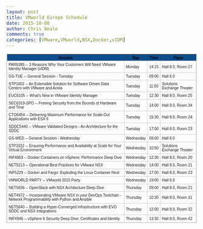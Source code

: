 ```yaml
---
layout: post
title: VMworld Europe Schedule
date: 2015-10-08
author: Chris Neale
comments: true
categories: [VMware,VMworld,NSX,Docker,vIDM]
---
```


<style type="text/css">
	table.tableizer-table {
	border: 1px solid #CCC; font-family: Helvetica, Arial, serif;
	font-size: 10px;
} 
.tableizer-table td {
	padding: 4px;
	margin: 3px;
	border: 1px solid #ccc;
}
.tableizer-table th {
	background-color: #104E8B; 
	color: #000;
	font-weight: bold;
}
</style><table class="tableizer-table">
<tr class="tableizer-firstrow"><th>Session</th><th>Day</th><th>Time</th><th>Place</th></tr>
 <tr><td>PAR6385  --  3 Reasons Why Your Customers Will Need VMware Identity Manager (vIDM)</td><td>Monday</td><td>14:15</td><td>Hall 8.0, Room 27</td></tr>
 <tr><td>GS-TUE  --  General Session - Tuesday</td><td>Tuesday</td><td>09:00</td><td>Hall 6.0</td></tr>
 <tr><td>STP1002  --  An Extensible Solution for Software Driven Data Centers with VMware and Arista</td><td>Tuesday</td><td>11:50</td><td>Solutions Exchange Theater</td></tr>
 <tr><td>EUC6105  --  What's New in VMware Identity Manager</td><td>Tuesday</td><td>12:30</td><td>Hall 8.0, Room 25</td></tr>
 <tr><td>SEC6319-SPO  --  Freeing Security from the Bounds of Hardware and Time</td><td>Tuesday</td><td>14:00</td><td>Hall 8.0, Room 34</td></tr>
 <tr><td>CTO6454  --  Delivering Maximum Performance for Scale-Out Applications with ESX 6</td><td>Tuesday</td><td>15:30</td><td>Hall 8.0, Room 24</td></tr>
 <tr><td>SDDC5440  --  VMware Validated Designs - An Architecture for the SDDC</td><td>Tuesday</td><td>17:00</td><td>Hall 8.0, Room 23</td></tr>
 <tr><td>GS-WED  --  General Session - Wednesday</td><td>Wednesday</td><td>09:00</td><td>Hall 6.0</td></tr>
 <tr><td>STP1032  --  Ensuring Performance and Availability at Scale for Your Virtual Environment</td><td>Wednesday</td><td>10:50</td><td>Solutions Exchange Theater</td></tr>
 <tr><td>INF4853  --  Docker Containers on vSphere: Performance Deep Dive</td><td>Wednesday</td><td>12:30</td><td>Hall 8.0, Room 20</td></tr>
 <tr><td>NET5213  --  Operational Best Practices for VMware NSX</td><td>Wednesday</td><td>14:00</td><td>Hall 8.0, Room 21</td></tr>
 <tr><td>INF5229  --  Docker and Fargo: Exploding the Linux Container Host</td><td>Wednesday</td><td>17:00</td><td>Hall 8.0, Room 23</td></tr>
 <tr><td>VMWORLD PARTY  --  VMworld 2015 Party</td><td>Wednesday</td><td>19:00</td><td>Hall 6.0</td></tr>
 <tr><td>NET5836  --  OpenStack with NSX Architecture Deep Dive</td><td>Thursday</td><td>09:00</td><td>Hall 8.0, Room 21</td></tr>
 <tr><td>NET4972  --  Incorporating VMware NSX in your DevOps Toolchain - Network Programmability with Python and Ansible</td><td>Thursday</td><td>10:30</td><td>Hall 8.0, Room 31</td></tr>
 <tr><td>NET5640  --  Building a Hyper-Converged Infrastructure with EVO  SDDC and NSX Integrations</td><td>Thursday</td><td>12:00</td><td>Hall 8.0, Room 32</td></tr>
 <tr><td>INF4946  --  vSphere 6  Security Deep Dive: Certificates and Identity</td><td>Thursday</td><td>13:30</td><td>Hall 8.0, Room 42</td></tr>
</table>
